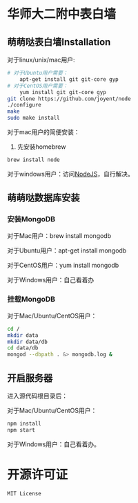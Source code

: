 # 华师大二附中表白墙

## 萌萌哒表白墙Installation

对于linux/unix/mac用户:

```bash
# 对于Ubuntu用户需要：
    apt-get install git git-core gyp
# 对于CentOS用户需要：
    yum install git git-core gyp
git clone https://github.com/joyent/node
./configure
make
sudo make install
```

对于mac用户的简便安装：

1. 先安装homebrew

```bash
brew install node
```

对于windows用户：访问[NodeJS](http://nodejs.org/)，自行解决。

## 萌萌哒数据库安装

### 安装MongoDB

对于Mac用户：brew install mongodb

对于Ubuntu用户：apt-get install mongodb

对于CentOS用户：yum install mongodb

对于Windows用户：自己看着办

### 挂载MongoDB

对于Mac/Ubuntu/CentOS用户：

```bash
cd /
mkdir data
mkdir data/db
cd data/db
mongod --dbpath . &> mongodb.log &
```

## 开启服务器

进入源代码根目录后：

对于Mac/Ubuntu/CentOS用户：

```bash
npm install
npm start
```

对于Windows用户：自己看着办。

# 开源许可证

    MIT License


